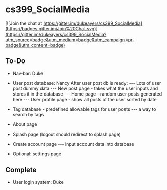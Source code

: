 # cs399_SocialMedia

[![Join the chat at https://gitter.im/dukeayers/cs399_SocialMedia](https://badges.gitter.im/Join%20Chat.svg)](https://gitter.im/dukeayers/cs399_SocialMedia?utm_source=badge&utm_medium=badge&utm_campaign=pr-badge&utm_content=badge)

To-Do
-----
- Nav-bar: Duke

- User post database: Nancy
After user post db is ready:
--- Lots of user post dummy data 
--- New post page - takes what the user inputs and stores it in the database 
--- Home page - random user posts generated here
--- User profile page - show all posts of the user sorted by date

- Tag database - predefined allowable tags for user posts
--- a way to search by tags

- About page
- Splash page (logout should redirect to splash page)
- Create account page
--- input account data into database
- Optional: settings page

Complete
--------
- User login system: Duke